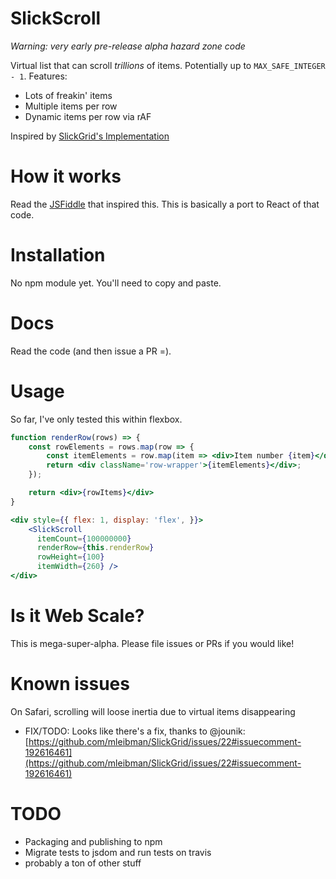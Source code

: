 # SlickScroll

_Warning: very early pre-release alpha hazard zone code_

Virtual list that can scroll *trillions* of items. Potentially up to `MAX_SAFE_INTEGER - 1`. Features:

* Lots of freakin' items
* Multiple items per row
* Dynamic items per row via rAF

Inspired by [SlickGrid's Implementation](https://github.com/mleibman/SlickGrid/issues/22) 

# How it works

Read the [JSFiddle](http://jsfiddle.net/SDa2B/4/) that inspired this. This is basically a port to React of that code.

# Installation

No npm module yet. You'll need to copy and paste.

# Docs

Read the code (and then issue a PR =).

# Usage

So far, I've only tested this within flexbox.

```jsx
function renderRow(rows) => {
    const rowElements = rows.map(row => {
        const itemElements = row.map(item => <div>Item number {item}</div>)
        return <div className='row-wrapper'>{itemElements}</div>;
    });

    return <div>{rowItems}</div>
}

<div style={{ flex: 1, display: 'flex', }}>
    <SlickScroll
      itemCount={100000000}
      renderRow={this.renderRow}
      rowHeight={100}
      itemWidth={260} />
</div>
```

# Is it Web Scale?

This is mega-super-alpha. Please file issues or PRs if you would like!

# Known issues

On Safari, scrolling will loose inertia due to virtual items disappearing
- FIX/TODO: Looks like there's a fix, thanks to @jounik: [https://github.com/mleibman/SlickGrid/issues/22#issuecomment-192616461](https://github.com/mleibman/SlickGrid/issues/22#issuecomment-192616461)

# TODO

- Packaging and publishing to npm
- Migrate tests to jsdom and run tests on travis
- probably a ton of other stuff
